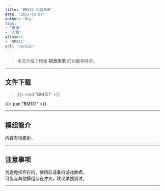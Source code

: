 ```yaml
---
title: 'BM131-初音未来'
date: '2025-03-07'
author: 'Bny'
tags:
- '模组'
- '人物'
aliases:
- 'BM131'
url: '/p/616/'
---
```


> 本文介绍了模组 **初音未来** 的功能与特点。

---

## 文件下载  

> {{< mod "BM131" >}}  

{{< pan "BM131" >}}  

---

## 模组简介

>  
内容有待更新...  

---

## 注意事项

>  
为避免损坏存档，使用前请备份游戏数据。  
可能与其他模组存在冲突，建议单独测试。  

---

